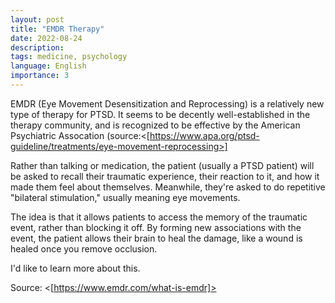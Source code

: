 ```yaml
---
layout: post
title: "EMDR Therapy"
date: 2022-08-24
description: 
tags: medicine, psychology
language: English
importance: 3
---
```

EMDR (Eye Movement Desensitization and Reprocessing) is a relatively new type of therapy for PTSD. It seems to be decently well-established in the therapy community, and is recognized to be effective by the American Psychiatric Assocation (source:<[https://www.apa.org/ptsd-guideline/treatments/eye-movement-reprocessing>]

Rather than talking or medication, the patient (usually a PTSD patient) will be asked to recall their traumatic experience, their reaction to it, and how it made them feel about themselves. Meanwhile, they're asked to do repetitive "bilateral stimulation," usually meaning eye movements.

The idea is that it allows patients to access the memory of the traumatic event, rather than blocking it off. By forming new associations with the event, the patient allows their brain to heal the damage, like a wound is healed once you remove occlusion.

I'd like to learn more about this.

Source: <[https://www.emdr.com/what-is-emdr]>


